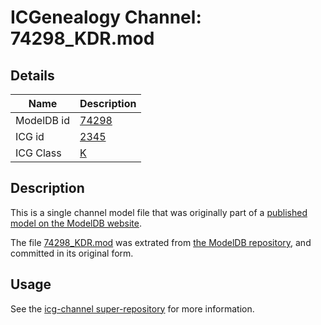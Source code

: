 # ICGenealogy Channel: 74298\_KDR.mod

## Details

Name | Description
---- | -----------
ModelDB id | [74298](http://senselab.med.yale.edu/ModelDB/ShowModel.cshtml?model=74298)
ICG id | [2345](http://icg.neurotheory.ox.ac.uk/channels/1/2345)
ICG Class | [K](http://icg.neurotheory.ox.ac.uk/channels/1)

## Description

This is a single channel model file that was originally part of a [published model on the ModelDB website](http://senselab.med.yale.edu/mModelDB/ShowModel.cshtml?model=74298).

The file [74298\_KDR.mod](74298_KDR.mod) was extrated from [the ModelDB repository](http://senselab.med.yale.edu/ModelDB/ShowModel.cshtml?model=74298), and committed in its original form.

## Usage

See the [icg-channel super-repository](https://github.com/icgenealogy/icg-channels) for more information.